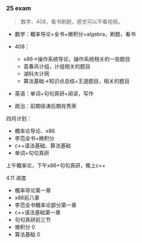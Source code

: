 ### 25 exam
>数学、408，看书刷题，感觉可以不看视频。

- 数学：概率导论+全书+微积分+algebra，刷题，看书

- 408：
  - x86->操作系统导论，操作系统相关的一些题目
  - 袁春风计组，计组相关的题目
  - 湖科大计网
  - 算法基础->知识点总结+王道题目，相关的题目

- 英语：单词+句句真研+阅读，写作

- 政治：前期徐涛后期肖秀荣

四月计划：
- 概率论导论、x86
- 李范全书+微积分
- c++语法基础、算法基础
- 单词+句句真研

上午概率论，下午x86+句句真研，晚上c++

4.11 进度
- 概率导论第一章
- x86前八章
- 李范全书概率论部分第一章
- c++语法基础第一章
- 句句真研前三节
- 微积分 0
- 算法基础 0